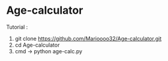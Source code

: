 # Age-calculator

Tutorial :

1. git clone https://github.com/Marioooo32/Age-calculator.git
2. cd Age-calculator
3. cmd -> python age-calc.py
